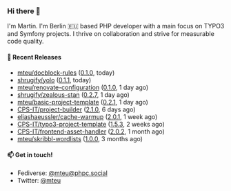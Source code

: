 ### Hi there 👋

I'm Martin. I'm Berlin 🇪🇺 based PHP developer with a main focus on TYPO3 and Symfony projects. I thrive on
collaboration and strive for measurable code quality.

#### 🚀 Recent Releases

- [mteu/docblock-rules](https://github.com/mteu/docblock-rules) ([0.1.0](https://github.com/mteu/docblock-rules/releases/tag/0.1.0), today)
- [shrugify/yolo](https://github.com/shrugify/yolo) ([0.1.1](https://github.com/shrugify/yolo/releases/tag/0.1.1), today)
- [mteu/renovate-configuration](https://github.com/mteu/renovate-configuration) ([0.1.0](https://github.com/mteu/renovate-configuration/releases/tag/0.1.0), 1 day ago)
- [shrugify/zealous-stan](https://github.com/shrugify/zealous-stan) ([0.2.7](https://github.com/shrugify/zealous-stan/releases/tag/0.2.7), 1 day ago)
- [mteu/basic-project-template](https://github.com/mteu/basic-project-template) ([0.2.1](https://github.com/mteu/basic-project-template/releases/tag/0.2.1), 1 day ago)
- [CPS-IT/project-builder](https://github.com/CPS-IT/project-builder) ([2.1.0](https://github.com/CPS-IT/project-builder/releases/tag/2.1.0), 6 days ago)
- [eliashaeussler/cache-warmup](https://github.com/eliashaeussler/cache-warmup) ([2.0.1](https://github.com/eliashaeussler/cache-warmup/releases/tag/2.0.1), 1 week ago)
- [CPS-IT/typo3-project-template](https://github.com/CPS-IT/typo3-project-template) ([1.5.3](https://github.com/CPS-IT/typo3-project-template/releases/tag/1.5.3), 2 weeks ago)
- [CPS-IT/frontend-asset-handler](https://github.com/CPS-IT/frontend-asset-handler) ([2.0.2](https://github.com/CPS-IT/frontend-asset-handler/releases/tag/2.0.2), 1 month ago)
- [mteu/skribbl-wordlists](https://github.com/mteu/skribbl-wordlists) ([1.0.0](https://github.com/mteu/skribbl-wordlists/releases/tag/1.0.0), 3 months ago)

#### 📫 Get in touch!

- Fediverse: [@mteu@phpc.social](https://phpc.social/@mteu)
- Twitter: [@mteu](https://twitter.com/mteu)
